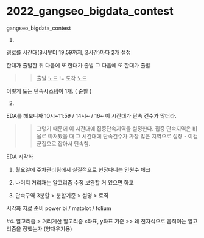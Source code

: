 # 2022_gangseo_bigdata_contest
gangseo_bigdata_contest


1.
경로를 시간대(8시부터 19:59까지, 2시간)마다 2개 설정

한대가 출발한 뒤 다음에 또 한대가 출발
그 다음에 또 한대가 출발

>> 출발 노드 != 도착 노드

이렇게 도는 단속시스템이 1개. ( 순찰 )

2.
EDA를 해보니까 10시~11:59 / 14시~ / 16~ 
이 시간대가 단속 건수가 많더라.
>> 그렇기 때문에 이 시간대에 집중단속지역을 설정한다.
>> 집중 단속지역은 비율로 따져봤을 때 그 시간대에 단속건수가 가장 많은 지역으로 설정 - 이걸 군집으로 잡아서 단속함.


EDA 시각화



1. 월요일에 주차관리팀에서 실질적으로 현장다니는 인원수 체크

2. 나머지 거리재는 알고리즘 수정 보완할 거 있으면 하고

3. 단속구역 3분할 > 분할기준 > 설명 > 로직

시각화 자료 준비
power bi / matplot / folium

#4. 알고리즘 > 거리계산 알고리즘 x좌표, y좌표 기준 >> 왜 진자식으로 움직이는 알고리즘을 정했는가 (양채우기용)
